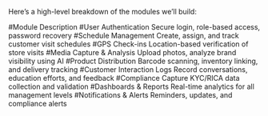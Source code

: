Here’s a high-level breakdown of the modules we’ll build:


#Module	Description
#User Authentication	Secure login, role-based access, password recovery
#Schedule Management	Create, assign, and track customer visit schedules
#GPS Check-ins	Location-based verification of store visits
#Media Capture & Analysis	Upload photos, analyze brand visibility using AI
#Product Distribution	Barcode scanning, inventory linking, and delivery tracking
#Customer Interaction Logs	Record conversations, education efforts, and feedback
#Compliance Capture	KYC/RICA data collection and validation
#Dashboards & Reports	Real-time analytics for all management levels
#Notifications & Alerts	Reminders, updates, and compliance alerts
